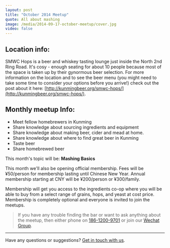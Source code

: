 ```yaml
---
layout: post
title: "October 2014 Meetup"
quote: All about mashing
image: /media/2014-09-17-october-meetup/cover.jpg
video: false
---
```


## Location info:

SMWC Hops is a beer and whiskey tasting lounge just inside the North 2nd Ring Road. It's cosy - enough seating for about 10 people because most of the space is taken up by their gynormous beer selection. For more information on the location and to see the beer menu (you might need to take some time to consider your options before you arrive!) check out the post about it here: [http://kunmingbeer.org/smwc-hops/](http://kunmingbeer.org/smwc-hops/).

## Monthly meetup Info:

* Meet fellow homebrewers in Kunming
* Share knowledge about sourcing ingredients and equipment
* Share knowledge about making beer, cider and mead at home.
* Share knowledge about where to find great beer in Kunming
* Taste beer
* Share homebrewed beer


This month's topic will be: **Mashing Basics**


This month we'll also be opening official membership. Fees will be ¥50/person for membership lasting until Chinese New Year. Annual membership starting at CNY will be ¥200/person or ¥300/family.


Membership will get you access to the ingredients co-op where you will be able to buy from a select range of grains, hops, and yeast at cost price. Membership is completely optional and everyone is invited to join the meetups.

> If you have any trouble finding the bar or want to ask anything about the meetup, then either phone on [186-1200-9701](tel:18612009701) or join our [Wechat Group](/media/qr-code.jpg).

-----
Have any questions or suggestions? [Get in touch with us](mailto:hello@kunmingbeer.org).